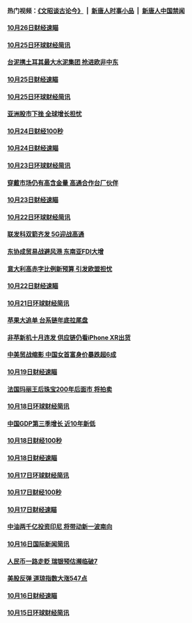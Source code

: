 #### 热门视频：[《文昭谈古论今》](https://github.com/gfw-breaker/wenzhao/blob/master/README.md?t=10271833) &nbsp;|&nbsp; [新唐人时事小品](https://github.com/gfw-breaker/ntdtv-comedy/blob/master/README.md?t=10271833) &nbsp;|&nbsp; [新唐人中国禁闻](https://github.com/gfw-breaker/ntdtv-news/blob/master/README.md?t=10271833)

#### [10月26日财经速瞄](../pages/news208/a1396948.md?t=10271833) 

#### [10月25日环球财经简讯](../pages/news208/a1396909.md?t=10271833) 

#### [台泥携土耳其最大水泥集团 抢进欧非中东](../pages/news208/a1396899.md?t=10271833) 

#### [10月25日财经速瞄](../pages/news208/a1396828.md?t=10271833) 

#### [10月25日环球财经简讯](../pages/news208/a1396771.md?t=10271833) 

#### [亚洲股市下挫 全球增长担忧](../pages/news208/a1396757.md?t=10271833) 

#### [10月24日财经100秒](../pages/news208/a1396750.md?t=10271833) 

#### [10月24日财经速瞄](../pages/news208/a1396676.md?t=10271833) 

#### [10月23日环球财经简讯](../pages/news208/a1396638.md?t=10271833) 

#### [穿戴市场仍有高含金量 高通合作台厂伙伴](../pages/news208/a1396618.md?t=10271833) 

#### [10月23日财经速瞄](../pages/news208/a1396523.md?t=10271833) 

#### [10月22日环球财经简讯](../pages/news208/a1396479.md?t=10271833) 

#### [联发科双箭齐发 5G迎战高通](../pages/news208/a1396463.md?t=10271833) 

#### [东协成贸易战避风港 东南亚FDI大增](../pages/news208/a1396462.md?t=10271833) 

#### [意大利高赤字比例新预算 引发欧盟担忧](../pages/news208/a1396344.md?t=10271833) 

#### [10月22日财经速瞄](../pages/news208/a1396383.md?t=10271833) 

#### [10月21日环球财经简讯](../pages/news208/a1396338.md?t=10271833) 

#### [苹果大追单 台系链年底拉尾盘](../pages/news208/a1396320.md?t=10271833) 

#### [非苹新机十月连发 供应链仍看iPhone XR出货](../pages/news208/a1396220.md?t=10271833) 

#### [中美贸战缩影 中国女首富身价暴跌超6成](../pages/news208/a1396150.md?t=10271833) 

#### [10月19日财经速瞄](../pages/news208/a1396078.md?t=10271833) 

#### [法国玛丽王后珠宝200年后面市 将拍卖](../pages/news208/a1396074.md?t=10271833) 

#### [10月18日环球财经简讯](../pages/news208/a1396037.md?t=10271833) 

#### [中国GDP第三季增长 近10年新低](../pages/news208/a1396032.md?t=10271833) 

#### [10月18日财经100秒](../pages/news208/a1396017.md?t=10271833) 

#### [10月18日财经速瞄](../pages/news208/a1395923.md?t=10271833) 

#### [10月17日环球财经简讯](../pages/news208/a1395879.md?t=10271833) 

#### [10月17日财经100秒](../pages/news208/a1395862.md?t=10271833) 

#### [10月17日财经速瞄](../pages/news208/a1395794.md?t=10271833) 

#### [中油两千亿投资印尼 将带动新一波南向](../pages/news208/a1395728.md?t=10271833) 

#### [10月16日国际新闻简讯](../pages/news208/a1395726.md?t=10271833) 

#### [人民币一路走贬 瑞银预估濒临破7](../pages/news208/a1395619.md?t=10271833) 

#### [美股反弹 道琼指数大涨547点](../pages/news208/a1395665.md?t=10271833) 

#### [10月16日财经速瞄](../pages/news208/a1395646.md?t=10271833) 

#### [10月15日环球财经简讯](../pages/news208/a1395588.md?t=10271833) 

